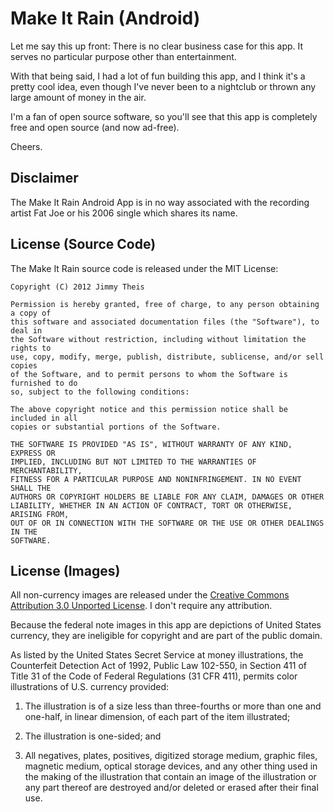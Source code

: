 # Make It Rain (Android)

Let me say this up front: There is no clear business case for this app. It
serves no particular purpose other than entertainment.

With that being said, I had a lot of fun building this app, and I think it's a
pretty cool idea, even though I've never been to a nightclub or thrown any
large amount of money in the air.

I'm a fan of open source software, so you'll see that this app is completely
free and open source (and now ad-free).

Cheers.

## Disclaimer

The Make It Rain Android App is in no way associated with the recording artist
Fat Joe or his 2006 single which shares its name.

## License (Source Code)

The Make It Rain source code is released under the MIT License:

    Copyright (C) 2012 Jimmy Theis

    Permission is hereby granted, free of charge, to any person obtaining a copy of
    this software and associated documentation files (the "Software"), to deal in
    the Software without restriction, including without limitation the rights to
    use, copy, modify, merge, publish, distribute, sublicense, and/or sell copies
    of the Software, and to permit persons to whom the Software is furnished to do
    so, subject to the following conditions:

    The above copyright notice and this permission notice shall be included in all
    copies or substantial portions of the Software.

    THE SOFTWARE IS PROVIDED "AS IS", WITHOUT WARRANTY OF ANY KIND, EXPRESS OR
    IMPLIED, INCLUDING BUT NOT LIMITED TO THE WARRANTIES OF MERCHANTABILITY,
    FITNESS FOR A PARTICULAR PURPOSE AND NONINFRINGEMENT. IN NO EVENT SHALL THE
    AUTHORS OR COPYRIGHT HOLDERS BE LIABLE FOR ANY CLAIM, DAMAGES OR OTHER
    LIABILITY, WHETHER IN AN ACTION OF CONTRACT, TORT OR OTHERWISE, ARISING FROM,
    OUT OF OR IN CONNECTION WITH THE SOFTWARE OR THE USE OR OTHER DEALINGS IN THE
    SOFTWARE.

## License (Images)

All non-currency images are released under the
[Creative Commons Attribution 3.0 Unported License](http://creativecommons.org/licenses/by/3.0/).
I don't require any attribution.

Because the federal note images in this app are depictions of United States
currency, they are ineligible for copyright and are part of the public domain.

As listed by the United States Secret Service at money illustrations, the
Counterfeit Detection Act of 1992, Public Law 102-550, in Section 411 of Title
31 of the Code of Federal Regulations (31 CFR 411), permits color illustrations
of U.S. currency provided:

1. The illustration is of a size less than three-fourths or more than one and
one-half, in linear dimension, of each part of the item illustrated;

2. The illustration is one-sided; and

3. All negatives, plates, positives, digitized storage medium, graphic files,
magnetic medium, optical storage devices, and any other thing used in the
making of the illustration that contain an image of the illustration or any
part thereof are destroyed and/or deleted or erased after their final use.
